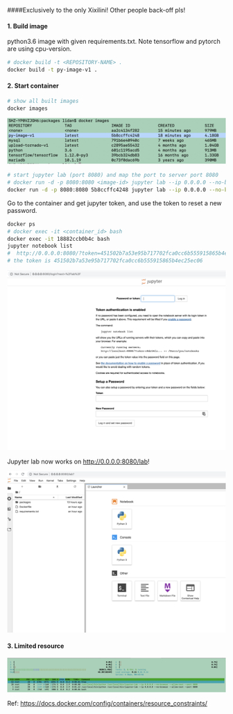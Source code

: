 ####Exclusively to the only Xixilini! Other people back-off pls!  
 
#### 1. Build image 
python3.6 image with given requirements.txt. Note tensorflow and pytorch are using cpu-version. 
 
```bash
# docker build -t <REPOSITORY-NAME> .
docker build -t py-image-v1 .
```

#### 2. Start container
```bash
# show all built images  
docker images 
```
![Alt text](img/docker-images.png?raw=true "Title")

```bash
# start jupyter lab (port 8080) and map the port to server port 8080
# docker run -d -p 8080:8080 <image-id> jupyter lab --ip 0.0.0.0 --no-browser --allow-root --port 8080 &
docker run -d -p 8080:8080 5b8ccffc4248 jupyter lab --ip 0.0.0.0 --no-browser --allow-root --port 8080 &
```

Go to the container and get jupyter token, and use the token to reset a new password. 
```bash 
docker ps
# docker exec -it <container_id> bash
docker exec -it 18882ccb0b4c bash
jupyter notebook list
#  http://0.0.0.0:8080/?token=451502b7a53e95b717702fca0cc6b555915865b4ec25ec06 :: /py-image
# the token is 451502b7a53e95b717702fca0cc6b555915865b4ec25ec06
```

![Alt text](img/reset-pwd.png?raw=true "Title")

Jupyter lab now works on http://0.0.0.0:8080/lab!

![Alt text](img/jlab.png?raw=true "Title")
 


#### 3. Limited resource 
![Alt text](img/limit-resource.png?raw=true "Title")

Ref: https://docs.docker.com/config/containers/resource_constraints/

